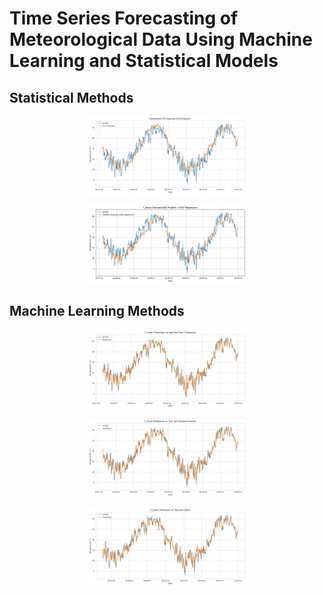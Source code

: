 # Time Series Forecasting of Meteorological Data Using Machine Learning and Statistical Models

## Statistical Methods

<p align="center">
  <a href="https://github.com/costpetrides/Temperature_Forecasting_MethodComparison/blob/main/ETS%20.ipynb" target="_blank">
   <img src="Images/ETS.png" style="width: 50%; height: 50%; object-fit: cover;" loop>
  </a>
</p>

<p align="center">
  <a href="https://github.com/costpetrides/Temperature_Forecasting_MethodComparison/blob/main/Prophet.ipynb" target="_blank">
   <img src="Images/PROPHET.png" style="width: 50%; height: 50%; object-fit: cover;" loop>
  </a>
</p>

## Machine Learning Methods


<p align="center">
  <a href="https://github.com/costpetrides/Temperature_Forecasting_MethodComparison/blob/main/LSTM.ipynb" target="_blank">
   <img src="Images/LSTM.png" style="width: 50%; height: 50%; object-fit: cover;" loop>
  </a>
</p>

<p align="center">
  <a href="https://github.com/costpetrides/Temperature_Forecasting_MethodComparison/blob/main/RFR.ipynb" target="_blank">
   <img src="Images/RFR.png" style="width: 50%; height: 50%; object-fit: cover;" loop>
  </a>
</p>

<p align="center">
  <a href="https://drive.google.com/file/d/11jBBr4mWOuBRx3ttGlIut1jJO2pvndly/view?usp=sharing" target="_blank">
   <img src="Images/GRU.png" style="width: 50%; height: 50%; object-fit: cover;" loop>
  </a>
</p>
